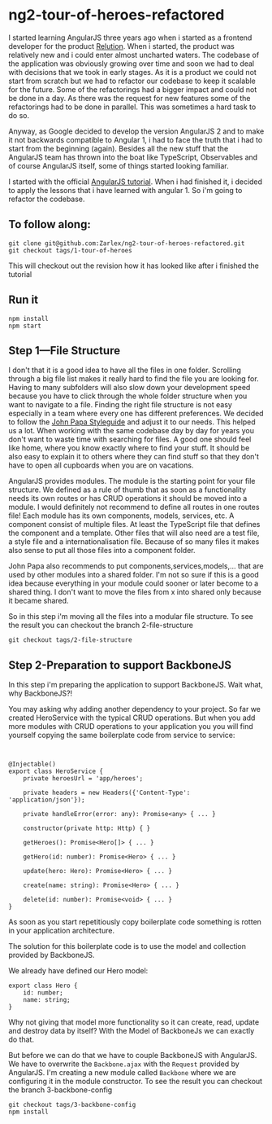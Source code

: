 # ng2-tour-of-heroes-refactored
I started learning AngularJS three years ago when i started as a frontend developer
for the product [Relution](http://relution.io). When i started, the product was relatively new
and i could enter almost uncharted waters. The codebase of the application was 
obviously growing over time and soon we had to deal with decisions that we took in early stages.
As it is a product we could not start from scratch but we had to refactor our codebase to
keep it scalable for the future. Some of the refactorings had a bigger impact and could not be
done in a day. As there was the request for new features some of the refactorings had to be done
in parallel. This was sometimes a hard task to do so.

Anyway, as Google decided to develop the version AngularJS 2 and to make it not backwards compatible to 
Angular 1, i had to face the truth that i had to start from the beginning (again).
Besides all the new stuff that the AngularJS team has thrown into the boat like
TypeScript, Observables and of course AngularJS itself, some of things started looking familiar.

I started with the official [AngularJS tutorial](https://angular.io/docs/ts/latest/tutorial/). When i
had finished it, i decided to apply the lessons that i have learned with angular 1.
So i'm going to refactor the codebase.

## To follow along:
```
git clone git@github.com:Zarlex/ng2-tour-of-heroes-refactored.git
git checkout tags/1-tour-of-heroes
```
This will checkout out the revision how it has looked like after i finished the tutorial


## Run it
```
npm install
npm start
```

## Step 1—File Structure
I don't that it is a good idea to have all the files in one folder.
Scrolling through a big file list makes it really hard to find the file
you are looking for.
Having to many subfolders will also slow down your development speed 
because you have to click through the whole folder structure when you want
to navigate to a file.
Finding the right file structure is not easy especially in a team where
every one has different preferences. 
We decided to follow the 
[John Papa Styleguide](https://angular.io/docs/ts/latest/guide/style-guide.html#!#app-structure-and-angular-modules) 
and adjust it to our needs. This helped us a lot. When working with
the same codebase day by day for years you don't want to waste time with
searching for files. A good one should feel like home, where you know
exactly where to find your stuff. It should be also easy to explain it
to others where they can find stuff so that they don't have to open all
cupboards when you are on vacations.

AngularJS provides modules. The module is the starting point for your
file structure. We defined as a rule of thumb that as soon as a functionality
needs its own routes or has CRUD operations it should be moved into a module.
I would definitely not recommend to define all routes in one routes file!
Each module has its own components, models, services, etc.
A component consist of multiple files. At least the TypeScript file that
defines the component and a template. Other files that will also need are
a test file, a style file and a internationalisation file. Because of 
so many files it makes also sense to put all those files into a component folder.

John Papa also recommends to put components,services,models,... that are used
by other modules into a shared folder. 
I'm not so sure if this is a good idea because everything in your module could
sooner or later become to a shared thing. I don't want to move the files
from x into shared only because it became shared.

So in this step i'm moving all the files into a modular file structure.
To see the result you can checkout the branch 2-file-structure
```
git checkout tags/2-file-structure
```
## Step 2-Preparation to support BackboneJS
In this step i'm preparing the application to support BackboneJS.
Wait what, why BackboneJS?!

You may asking why adding another dependency to your project.
So far we created HeroService with the typical CRUD operations. 
But when you add more modules with CRUD operations to your application 
you you will find yourself copying the same boilerplate code from service to service:
```


@Injectable()
export class HeroService {
    private heroesUrl = 'app/heroes';

    private headers = new Headers({'Content-Type': 'application/json'});

    private handleError(error: any): Promise<any> { ... }

    constructor(private http: Http) { }

    getHeroes(): Promise<Hero[]> { ... }

    getHero(id: number): Promise<Hero> { ... }

    update(hero: Hero): Promise<Hero> { ... }

    create(name: string): Promise<Hero> { ... }

    delete(id: number): Promise<void> { ... }
}
```
As soon as you start repetitiously copy boilerplate code something is 
rotten in your application architecture.

The solution for this boilerplate code is to use the model and collection
provided by BackboneJS.

We already have defined our Hero model:
```
export class Hero {
    id: number;
    name: string;
}
```
Why not giving that model more functionality so it can create, read, update
and destroy data by itself? With the Model of BackboneJs we can exactly do
that.

But before we can do that we have to couple BackboneJS with AngularJS. We have to
overwrite the `Backbone.ajax` with the `Request` provided by AngularJS.
I'm creating a new module called `Backbone` where we are configuring it
in the module constructor.
To see the result you can checkout the branch 3-backbone-config
```
git checkout tags/3-backbone-config
npm install
```
